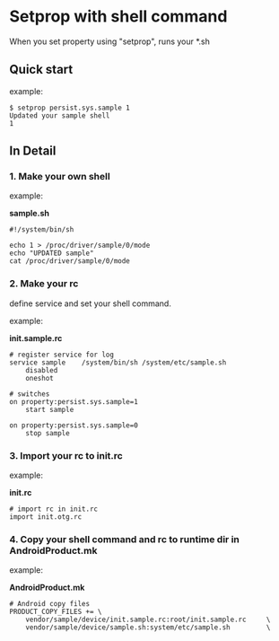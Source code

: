 Setprop with shell command
==========================

When you set property using "setprop", runs your *.sh

Quick start
-----------

example:

```vim
$ setprop persist.sys.sample 1
Updated your sample shell
1
```

In Detail
----------

### 1. Make your own shell

example:


**sample.sh**

```vim
#!/system/bin/sh

echo 1 > /proc/driver/sample/0/mode
echo "UPDATED sample"
cat /proc/driver/sample/0/mode 
```

### 2. Make your rc

define service and set your shell command.

example:

**init.sample.rc**

```
# register service for log
service sample    /system/bin/sh /system/etc/sample.sh
    disabled
    oneshot

# switches
on property:persist.sys.sample=1
    start sample

on property:persist.sys.sample=0
    stop sample 
```

### 3. Import your rc to init.rc

example:

**init.rc**

```
# import rc in init.rc
import init.otg.rc
```

### 4. Copy your shell command and rc to runtime dir in AndroidProduct.mk

example:

**AndroidProduct.mk**

```
# Android copy files
PRODUCT_COPY_FILES += \
    vendor/sample/device/init.sample.rc:root/init.sample.rc     \
    vendor/sample/device/sample.sh:system/etc/sample.sh         \
```

